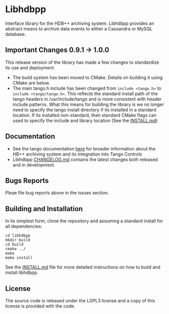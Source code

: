 # Libhdbpp

Interface library for the HDB++ archiving system. Libhdbpp provides an abstract means to archive data events to either a Cassandra or MySQL database.

## **Important Changes** 0.9.1 -> 1.0.0

This release version of the library has made a few changes to standardize its use and deployment.
* The build system has been moved to CMake. Details on building it using CMake are below.
* The main tango.h include has been changed from `include <tango.h>` to `include <tango/tango.h>`. This reflects the standard install path of the tango headers in /usr/include/tango and is more consistent with header include patterns. What this means for building the library is we no longer need to specify the tango install directory if its installed in a standard location. If its installed non-standard, then standard CMake flags can used to specify the include and library location (See the [INSTALL.md](https://github.com/tango-controls/libhdbpp/blob/master/INSTALL.md))

## Documentation

* See the tango documentation [here](http://tango-controls.readthedocs.io/en/latest/administration/services/hdbpp/index.html#hdb-an-archiving-historian-service) for broader information about the HB++ archiving system and its integration into Tango Controls
* Libhdbpp [CHANGELOG.md](https://github.com/tango-controls/libhdbpp/blob/master/CHANGELOG.md) contains the latest changes both released and in development.

## Bugs Reports

Pleae file bug reports above in the issues section.

## Building and Installation

In its simplest form, clone the repository and assuming a standard install for all dependencies:

```
cd libhdbpp
mkdir build
cd build
cmake ../
make
make install
```

See the [INSTALL.md](https://github.com/tango-controls/libhdbpp/blob/master/INSTALL.md) file for more detailed instructions on how to build and install libhdbpp.

## License

The source code is released under the LGPL3 license and a copy of this license is provided with the code. 
